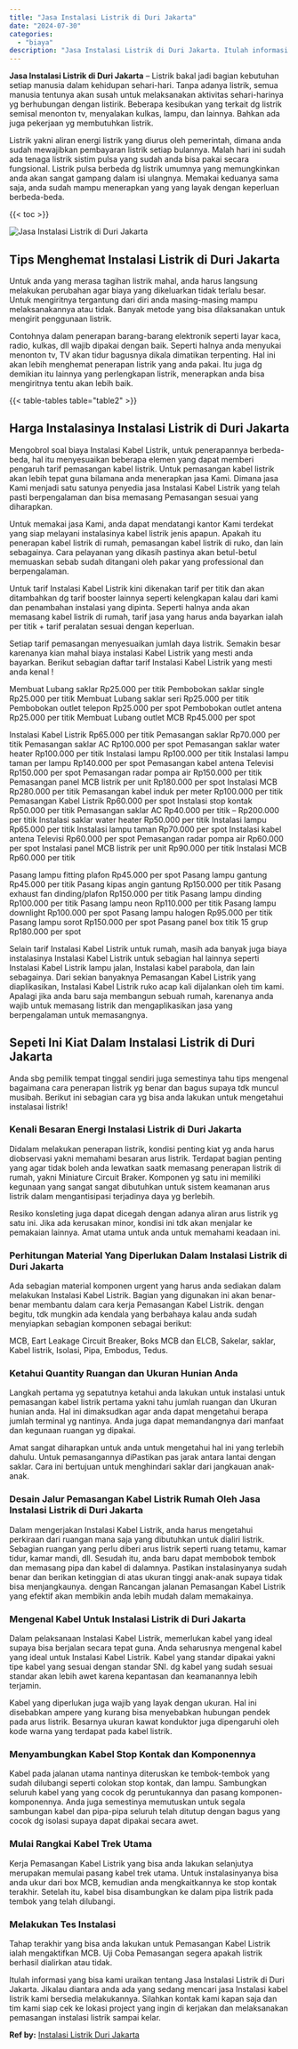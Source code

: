 ```yaml
---
title: "Jasa Instalasi Listrik di Duri Jakarta"
date: "2024-07-30"
categories: 
  - "biaya"
description: "Jasa Instalasi Listrik di Duri Jakarta. Itulah informasi yang bisa kami uraikan tentang Jasa Instalasi Listrik di Duri Jakarta. Jikalau diantara anda ada yan..."
---
```


**Jasa Instalasi Listrik di Duri Jakarta** – Listrik bakal jadi bagian kebutuhan setiap manusia dalam kehidupan sehari-hari. Tanpa adanya listrik, semua manusia tentunya akan susah untuk melaksanakan aktivitas sehari-harinya yg berhubungan dengan listirik. Beberapa kesibukan yang terkait dg listrik semisal menonton tv, menyalakan kulkas, lampu, dan lainnya. Bahkan ada juga pekerjaan yg membutuhkan listrik.

Listrik yakni aliran energi listrik yang diurus oleh pemerintah, dimana anda sudah mewajibkan pembayaran listrik setiap bulannya. Malah hari ini sudah ada tenaga listrik sistim pulsa yang sudah anda bisa pakai secara fungsional. Listrik pulsa berbeda dg listrik umumnya yang memungkinkan anda akan sangat gampang dalam isi ulangnya. Memakai keduanya sama saja, anda sudah mampu menerapkan yang yang layak dengan keperluan berbeda-beda.

{{< toc >}}

![Jasa Instalasi Listrik di Duri Jakarta](/images/instalasi-listrik-murah39.png)

## Tips Menghemat Instalasi Listrik di Duri Jakarta

Untuk anda yang merasa tagihan listrik mahal, anda harus langsung melakukan perubahan agar biaya yang dikeluarkan tidak terlalu besar. Untuk mengiritnya tergantung dari diri anda masing-masing mampu melaksanakannya atau tidak. Banyak metode yang bisa dilaksanakan untuk mengirit penggunaan listrik.

Contohnya dalam penerapan barang-barang elektronik seperti layar kaca, radio, kulkas, dll wajib dipakai dengan baik. Seperti halnya anda menyukai menonton tv, TV akan tidur bagusnya dikala dimatikan terpenting. Hal ini akan lebih menghemat penerapan listrik yang anda pakai. Itu juga dg demikian itu lainnya yang perlengkapan listrik, menerapkan anda bisa mengiritnya tentu akan lebih baik.

{{< table-tables table="table2" >}}

## Harga Instalasinya Instalasi Listrik di Duri Jakarta

Mengobrol soal biaya Instalasi Kabel Listrik, untuk penerapannya berbeda-beda, hal itu menyesuaikan beberapa elemen yang dapat memberi pengaruh tarif pemasangan kabel listrik. Untuk pemasangan kabel listrik akan lebih tepat guna bilamana anda menerapkan jasa Kami. Dimana jasa Kami menjadi satu satunya penyedia jasa Instalasi Kabel Listrik yang telah pasti berpengalaman dan bisa memasang Pemasangan sesuai yang diharapkan.

Untuk memakai jasa Kami, anda dapat mendatangi kantor Kami terdekat yang siap melayani instalasinya kabel listrik jenis apapun. Apakah itu penerapan kabel listrik di rumah, pemasangan kabel listrik di ruko, dan lain sebagainya. Cara pelayanan yang dikasih pastinya akan betul-betul memuaskan sebab sudah ditangani oleh pakar yang professional dan berpengalaman.

Untuk tarif Instalasi Kabel Listrik kini dikenakan tarif per titik dan akan ditambahkan dg tarif booster lainnya seperti kelengkapan kalau dari kami dan penambahan instalasi yang dipinta. Seperti halnya anda akan memasang kabel listrik di rumah, tarif jasa yang harus anda bayarkan ialah per titik + tarif peralatan sesuai dengan keperluan.

Setiap tarif pemasangan menyesuaikan jumlah daya listrik. Semakin besar karenanya kian mahal biaya instalasi Kabel Listrik yang mesti anda bayarkan. Berikut sebagian daftar tarif Instalasi Kabel Listrik yang mesti anda kenal !

Membuat Lubang saklar Rp25.000 per titik Pembobokan saklar single Rp25.000 per titik Membuat Lubang saklar seri Rp25.000 per titik Pembobokan outlet telepon Rp25.000 per spot Pembobokan outlet antena Rp25.000 per titik Membuat Lubang outlet MCB Rp45.000 per spot

Instalasi Kabel Listrik Rp65.000 per titik Pemasangan saklar Rp70.000 per titik Pemasangan saklar AC Rp100.000 per spot Pemasangan saklar water heater Rp100.000 per titik Instalasi lampu Rp100.000 per titik Instalasi lampu taman per lampu Rp140.000 per spot Pemasangan kabel antena Televisi Rp150.000 per spot Pemasangan radar pompa air Rp150.000 per titik Pemasangan panel MCB listrik per unit Rp180.000 per spot Instalasi MCB Rp280.000 per titik Pemasangan kabel induk per meter Rp100.000 per titik Pemasangan Kabel Listrik Rp60.000 per spot Instalasi stop kontak Rp50.000 per titik Pemasangan saklar AC Rp40.000 per titik – Rp200.000 per titik Instalasi saklar water heater Rp50.000 per titik Instalasi lampu Rp65.000 per titik Instalasi lampu taman Rp70.000 per spot Instalasi kabel antena Televisi Rp60.000 per spot Pemasangan radar pompa air Rp60.000 per spot Instalasi panel MCB listrik per unit Rp90.000 per titik Instalasi MCB Rp60.000 per titik

Pasang lampu fitting plafon Rp45.000 per spot Pasang lampu gantung Rp45.000 per titik Pasang kipas angin gantung Rp150.000 per titik Pasang exhaust fan dinding/plafon Rp150.000 per titik Pasang lampu dinding Rp100.000 per titik Pasang lampu neon Rp110.000 per titik Pasang lampu downlight Rp100.000 per spot Pasang lampu halogen Rp95.000 per titik Pasang lampu sorot Rp150.000 per spot Pasang panel box titik 15 grup Rp180.000 per spot

Selain tarif Instalasi Kabel Listrik untuk rumah, masih ada banyak juga biaya instalasinya Instalasi Kabel Listrik untuk sebagian hal lainnya seperti Instalasi Kabel Listrik lampu jalan, Instalasi kabel parabola, dan lain sebagainya. Dari sekian banyaknya Pemasangan Kabel Listrik yang diaplikasikan, Instalasi Kabel Listrik ruko acap kali dijalankan oleh tim kami. Apalagi jika anda baru saja membangun sebuah rumah, karenanya anda wajib untuk memasang listrik dan mengaplikasikan jasa yang berpengalaman untuk memasangnya.

## Sepeti Ini Kiat Dalam Instalasi Listrik di Duri Jakarta


Anda sbg pemilik tempat tinggal sendiri juga semestinya tahu tips mengenal bagaimana cara penerapan listrik yg benar dan bagus supaya tdk muncul musibah. Berikut ini sebagian cara yg bisa anda lakukan untuk mengetahui instalasai listrik!

### Kenali Besaran Energi Instalasi Listrik di Duri Jakarta

Didalam melakukan penerapan listrik, kondisi penting kiat yg anda harus diobservasi yakni memahami besaran arus listrik. Terdapat bagian penting yang agar tidak boleh anda lewatkan saatk memasang penerapan listrik di rumah, yakni Miniature Circuit Braker. Komponen yg satu ini memiliki kegunaan yang sangat sangat dibutuhkan untuk sistem keamanan arus listrik dalam mengantisipasi terjadinya daya yg berlebih.

Resiko konsleting juga dapat dicegah dengan adanya aliran arus listrik yg satu ini. Jika ada kerusakan minor, kondisi ini tdk akan menjalar ke pemakaian lainnya. Amat utama untuk anda untuk memahami keadaan ini.

### Perhitungan Material Yang Diperlukan Dalam Instalasi Listrik di Duri Jakarta

Ada sebagian material komponen urgent yang harus anda sediakan dalam melakukan Instalasi Kabel Listrik. Bagian yang digunakan ini akan benar-benar membantu dalam cara kerja Pemasangan Kabel Listrik. dengan begitu, tdk mungkin ada kendala yang berbahaya kalau anda sudah menyiapkan sebagian komponen sebagai berikut:

MCB, Eart Leakage Circuit Breaker, Boks MCB dan ELCB, Sakelar, saklar, Kabel listrik, Isolasi, Pipa, Embodus, Tedus.

### Ketahui Quantity Ruangan dan Ukuran Hunian Anda

Langkah pertama yg sepatutnya ketahui anda lakukan untuk instalasi untuk pemasangan kabel listrik pertama yakni tahu jumlah ruangan dan Ukuran hunian anda. Hal ini dimaksudkan agar anda dapat mengetahui berapa jumlah terminal yg nantinya. Anda juga dapat memandangnya dari manfaat dan kegunaan ruangan yg dipakai.

Amat sangat diharapkan untuk anda untuk mengetahui hal ini yang terlebih dahulu. Untuk pemasangannya diPastikan pas jarak antara lantai dengan saklar. Cara ini bertujuan untuk menghindari saklar dari jangkauan anak-anak.

### Desain Jalur Pemasangan Kabel Listrik Rumah Oleh Jasa Instalasi Listrik di Duri Jakarta

Dalam mengerjakan Instalasi Kabel Listrik, anda harus mengetahui perkiraan dari ruangan mana saja yang dibutuhkan untuk dialiri listrik. Sebagian ruangan yang perlu diberi arus listrik seperti ruang tetamu, kamar tidur, kamar mandi, dll. Sesudah itu, anda baru dapat membobok tembok dan memasang pipa dan kabel di dalamnya. Pastikan instalasinyanya sudah benar dan berikan ketinggian di atas ukuran tinggi anak-anak supaya tidak bisa menjangkaunya. dengan Rancangan jalanan Pemasangan Kabel Listrik yang efektif akan membikin anda lebih mudah dalam memakainya.

### Mengenal Kabel Untuk Instalasi Listrik di Duri Jakarta

Dalam pelaksanaan Instalasi Kabel Listrik, memerlukan kabel yang ideal supaya bisa berjalan secara tepat guna. Anda seharusnya mengenal kabel yang ideal untuk Instalasi Kabel Listrik. Kabel yang standar dipakai yakni tipe kabel yang sesuai dengan standar SNI. dg kabel yang sudah sesuai standar akan lebih awet karena kepantasan dan keamanannya lebih terjamin.

Kabel yang diperlukan juga wajib yang layak dengan ukuran. Hal ini disebabkan ampere yang kurang bisa menyebabkan hubungan pendek pada arus listrik. Besarnya ukuran kawat konduktor juga dipengaruhi oleh kode warna yang terdapat pada kabel listrik.

### Menyambungkan Kabel Stop Kontak dan Komponennya

Kabel pada jalanan utama nantinya diteruskan ke tembok-tembok yang sudah dilubangi seperti colokan stop kontak, dan lampu. Sambungkan seluruh kabel yang yang cocok dg peruntukannya dan pasang komponen-komponennya. Anda juga semestinya memutuskan untuk segala sambungan kabel dan pipa-pipa seluruh telah ditutup dengan bagus yang cocok dg isolasi supaya dapat dipakai secara awet.

### Mulai Rangkai Kabel Trek Utama

Kerja Pemasangan Kabel Listrik yang bisa anda lakukan selanjutya merupakan memulai pasang kabel trek utama. Untuk instalasinyanya bisa anda ukur dari box MCB, kemudian anda mengkaitkannya ke stop kontak terakhir. Setelah itu, kabel bisa disambungkan ke dalam pipa listrik pada tembok yang telah dilubangi.

### Melakukan Tes Instalasi

Tahap terakhir yang bisa anda lakukan untuk Pemasangan Kabel Listrik ialah mengaktifkan MCB. Uji Coba Pemasangan segera apakah listrik berhasil dialirkan atau tidak.

Itulah informasi yang bisa kami uraikan tentang Jasa Instalasi Listrik di Duri Jakarta. Jikalau diantara anda ada yang sedang mencari jasa Instalasi kabel listrik kami bersedia melakukannya. Silahkan kontak kami kapan saja dan tim kami siap cek ke lokasi project yang ingin di kerjakan dan melaksanakan pemasangan instalasi listrik sampai kelar.

**Ref by:** [Instalasi Listrik Duri Jakarta](https://id.wikipedia.org/wiki/Instalasi)
